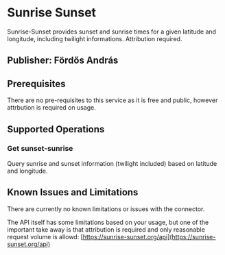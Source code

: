 # Sunrise Sunset

Sunrise-Sunset provides sunset and sunrise times for a given latitude and longitude, including twilight informations. Attribution required.

## Publisher: Fördős András

## Prerequisites

There are no pre-requisites to this service as it is free and public, however attrbution is required on usage.

## Supported Operations

### Get sunset-sunrise
Query sunrise and sunset information (twilight included) based on latitude and longitude.

## Known Issues and Limitations

There are currently no known limitations or issues with the connector.

The API itself has some limitations based on your usage, but one of the important take away is that attribution is required and only reasonable request volume is allowd: [https://sunrise-sunset.org/api](https://sunrise-sunset.org/api)
